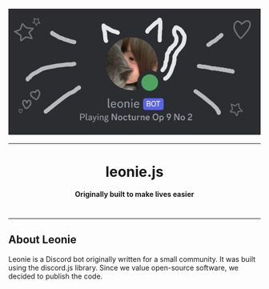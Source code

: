 <div align="center" style="padding-top: 25px">
    <img src="leonie-banner.jpg" alt="Logo">
    <hr>
    <h1>leonie.js</h1>
    <b>Originally built to make lives easier</b>
    <hr style="margin-top: 40px">
</div>

<h2>About Leonie</h2>
Leonie is a Discord bot originally written for a small community.
It was built using the discord.js library.
Since we value open-source software, we decided to publish the code.